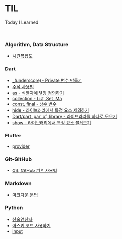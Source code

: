 # TIL
 Today I Learned

<br>

### Algorithm, Data Structure
- [시간복잡도](Algorithm,%20Data%20Structure/시간복잡도.md)

### Dart
- [_(underscore) - Private 변수 만들기](Dart/_(underscore)%20-%20Private%20변수를%20만드는%20법.md)
- [주석 사용법](Dart/주석%20사용법.md)
- [as - 식별자에 별칭 정의하기](Dart/as%20-%20식별자에%20별칭%20정의하기.md)
- [collection - List, Set, Ma](Dart/collection%20-%20List,%20Set,%20Map.md)
- [const, final - 상수 변수](Dart/const,%20final%20-%20상수%20변수.md)
- [hide - 라이브러리에서 특정 요소 제외하기](Dart/hide%20-%20라이브러리에서%20특정%20요소%20제외하기.md)
- [Dart/part, part of, library - 라이브러리를 하나로 모으기](Dart/part,%20part%20of,%20library%20-%20라이브러리를%20하나로%20모으기.md)
- [show - 라이브러리에서 특정 요소 불러오기](Dart/show%20-%20라이브러리에서%20특정%20요소%20불러오기.md)
### Flutter
- [provider](Flutter/provider.md)
### Git-GitHub
- [Git, GitHub 기본 사용법](Git-GitHub/Git,%20GitHub%20기본%20사용법.md)
### Markdown
- [마크다운 문법](Markdown/마크다운%20문법.md)
### Python
- [산술연산자](Python/산술연산자.md)
- [아스키 코드 사용하기](Python/아스키%20코드%20사용하기.md)
- [input](Python/input.md)